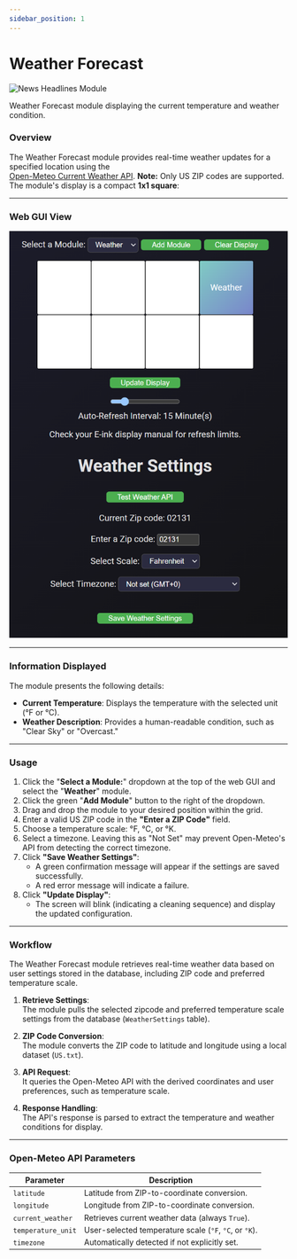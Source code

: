 ```yaml
---
sidebar_position: 1
---
```


# Weather Forecast

![News Headlines Module](https://jcari-dev.github.io/display-hub-e-ink-display-dashboard-docs/img/weather_module_sample.jpg)


<p style={{ textAlign: 'right', fontStyle: 'italic' }}>Weather Forecast module displaying the current temperature and weather condition.</p>

### Overview

The Weather Forecast module provides real-time weather updates for a specified location using the <br /> [Open-Meteo Current Weather API](https://open-meteo.com/). **Note:** Only US ZIP codes are supported. The module's display is a compact **1x1 square**:

----

### Web GUI View
![Weather Forecast Module](/img/weather_module.png)

----

### Information Displayed


The module presents the following details:  
- **Current Temperature**: Displays the temperature with the selected unit (°F or °C).  
- **Weather Description**: Provides a human-readable condition, such as "Clear Sky" or "Overcast."

----

### Usage

1. Click the "**Select a Module:**" dropdown at the top of the web GUI and select the "**Weather**" module.
2. Click the green "**Add Module**" button to the right of the dropdown.
3. Drag and drop the module to your desired position within the grid.
4. Enter a valid US ZIP code in the **"Enter a ZIP Code"** field.  
5. Choose a temperature scale: °F, °C, or °K.  
6. Select a timezone. Leaving this as "Not Set" may prevent Open-Meteo's API from detecting the correct timezone.  
7. Click **"Save Weather Settings"**:  
   - A green confirmation message will appear if the settings are saved successfully.  
   - A red error message will indicate a failure.  
8. Click **"Update Display"**:  
   - The screen will blink (indicating a cleaning sequence) and display the updated configuration.

----

### Workflow

The Weather Forecast module retrieves real-time weather data based on user settings stored in the database, including ZIP code and preferred temperature scale.  

1. **Retrieve Settings**:  
   The module pulls the selected zipcode and preferred temperature scale settings from the database (`WeatherSettings` table).

2. **ZIP Code Conversion**:  
   The module converts the ZIP code to latitude and longitude using a local dataset (`US.txt`).  

3. **API Request**:  
   It queries the Open-Meteo API with the derived coordinates and user preferences, such as temperature scale.  

4. **Response Handling**:  
   The API's response is parsed to extract the temperature and weather conditions for display.  

----

### Open-Meteo API Parameters

| Parameter          | Description                                      |
|--------------------|--------------------------------------------------|
| `latitude`         | Latitude from ZIP-to-coordinate conversion.      |
| `longitude`        | Longitude from ZIP-to-coordinate conversion.     |
| `current_weather`  | Retrieves current weather data (always `True`).  |
| `temperature_unit` | User-selected temperature scale (`°F`, `°C`, or `°K`). |
| `timezone`         | Automatically detected if not explicitly set.    |
